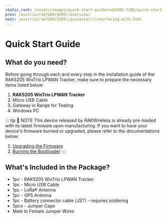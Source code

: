 ```yaml
---
static_root: /assets/images/quick-start-guide/rak5205-7205/quick-start-guide
prev: /wistrio/rak7205(5205)/overview/
next: /wistrio/rak7205(5205)/quickstart/interfacing-with.html
---
```


# Quick Start Guide

<rk-img
  :src="`${$frontmatter.static_root}/lzqkvgwzjeol3o5no5ej.jpg`"
  width="70%"
  figure-number="1"
  caption="RAK5205 Package Contents"
/>

## What do you need?

Before going through each and every step in the installation guide of the RAK5205 WisTrio LPWAN Tracker, make sure to prepare the necessary items listed below:

1. **RAK5205 WisTrio LPWAN Tracker**
2. Micro USB Cable
3. Gateway in Range for Testing
4. Windows PC

::: tip 📝 NOTE
This device released by RAKWireless is already pre-loaded with its latest firmware upon manufacturing. If you want to have your device's firmware burned or upgraded, please refer to the documentations below:

1. [Upgrading the Firmware](upgrading-the-firmware.html)
2. [Burning the Bootloader](burning-the-bootloader.html)
   :::

## What's Included in the Package?

- 1pc - RAK5205 WisTrio LPWAN Tracker
- 1pc - Micro USB Cable
- 1pc - LoRa® Antenna
- 1pc - GPS Antenna
- 1pc - Battery connector cable (JST) - requires soldering
- 5pcs - Jumper Caps
- Male to Female Jumper Wires
